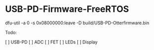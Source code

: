 # USB-PD-Firmware-FreeRTOS

dfu-util -a 0 -s 0x08000000:leave -D build/USB-PD-Otterfirmware.bin

Todo:

 [ ] USB-PD
 [ ] ADC
 [ ] FET
 [ ] LEDs
 [ ] Display

